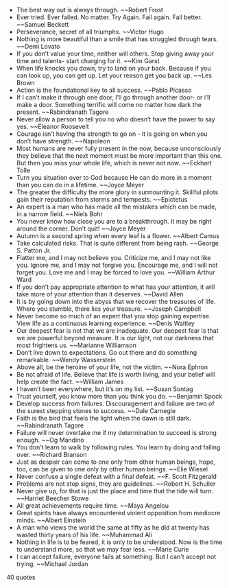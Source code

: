  - The best way out is always through. ~~Robert Frost
 - Ever tried. Ever failed. No matter. Try Again. Fail again. Fail better. ~~Samuel Beckett
 - Perseverance, secret of all triumphs. ~~Victor Hugo
 - Nothing is more beautiful than a smile that has struggled through tears. ~~Demi Lovato
 - If you don’t value your time, neither will others. Stop giving away your time and talents- start charging for it. ~~Kim Garst
 - When life knocks you down, try to land on your back. Because if you can look up, you can get up. Let your reason get you back up. ~~Les Brown
 - Action is the foundational key to all success.  ~~Pablo Picasso
 - If I can’t make it through one door, I’ll go through another door- or i’ll make a door. Something terrific will come no matter how dark the present. ~~Rabindranath Tagore
 - Never allow a person to tell you no who doesn’t have the power to say yes. ~~Eleanor Roosevelt
 - Courage isn’t having the strength to go on - it is going on when you don’t have strength. ~~Napoleon
 - Most humans are never fully present in the now, because unconsciously they believe that the next moment must be more important than this one. But then you miss your whole life, which is never not now. ~~Eckhart Tolle
 - Turn you situation over to God because He can do more in a moment than you can do in a lifetime. ~~Joyce Meyer
 - The greater the difficulty the more glory in surmounting it. Skillful pilots gain their reputation from storms and tempests. ~~Epictetus
 - An expert is a man who has made all the mistakes which can be made, in a narrow field. ~~Niels Bohr
 - You never know how close you are to a breakthrough. It may be right around the corner. Don’t quit! ~~Joyce Meyer
 - Autumn is a second spring when every leaf is a flower. ~~Albert Camus
 - Take calculated risks. That is quite different from being rash. ~~George S. Patton Jr.
 - Flatter me, and I may not believe you. Criticize me, and I may not like you. Ignore me, and I may not forgive you. Encourage me, and I will not forget you. Love me and I may be forced to love you. ~~William Arthur Ward
 - If you don’t pay appropriate attention to what has your attention, it will take more of your attention than it deserves. ~~David Allen
 - It is by going down into the abyss that we recover the treasures of life. Where you stumble, there lies your treasure. ~~Joseph Campbell
 - Never become so much of an expert that you stop gaining expertise. View life as a continuous learning experience. ~~Denis Waitley
 - Our deepest fear is not that we are inadequate. Our deepest fear is that we are powerful beyond measure. It is our light, not our darkness that most frightens us. ~~Marianne Williamson
 - Don’t live down to expectations. Go out there and do something remarkable. ~~Wendy Wasserstein
 - Above all, be the heroine of your life, not the victim. ~~Nora Ephron
 - Be not afraid of life. Believe that life is worth living, and your belief will help create the fact. ~~William James
 - I haven’t been everywhere, but it’s on my list. ~~Susan Sontag
 - Trust yourself, you know more than you think you do. ~~Benjamin Spock
 - Develop success from failures. Discouragement and failure are two of the surest stepping stones to success. ~~Dale Carnegie
 - Faith is the bird that feels the light when the dawn is still dark. ~~Rabindranath Tagore
 - Failure will never overtake me if my determination to succeed is strong enough. ~~Og Mandino
 - You don’t learn to walk by following rules. You learn by doing and falling over. ~~Richard Branson
 - Just as despair can come to one only from other human beings, hope, too, can be given to one only by other human beings. ~~Elie Wiesel
 - Never confuse a single defeat with a final defeat. ~~F. Scott Fitzgerald
 - Problems are not stop signs, they are guidelines. ~~Robert H. Schuller
 - Never give up, for that is just the place and time that the tide will turn. ~~Harriet Beecher Stowe
 - All great achievements require time. ~~Maya Angelou
 - Great spirits have always encountered violent opposition from mediocre minds. ~~Albert Einstein
 - A man who views the world the same at fifty as he did at twenty has wasted thirty years of his life. ~~Muhammad Ali
 - Nothing in life is to be feared, it is only to be understood. Now is the time to understand more, so that we may fear less. ~~Marie Curie
 - I can accept failure, everyone fails at something. But I can't accept not trying. ~~Michael Jordan

40 quotes